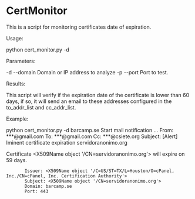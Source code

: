 # CertMonitor
This is a script for monitoring certificates date of expiration.

Usage:

  python cert_monitor.py -d <domain>
  
Parameters:

  -d  --domain  Domain or IP address to analyze
  -p  --port    Port to test.

Results:

  This script will verify if the expiration date of the certificate is lower than 60 days, if so, it will send an email to these addresses configured in the to_addr_list and cc_addr_list.
  
Example:

  python cert_monitor.py -d barcamp.se
  Start mail notification ...
  From: ***@gmail.com
  To: ***@gmail.com
  Cc: ***@csiete.org
  Subject: [Alert]  Iminent certificate expiration servidoranonimo.org


  Certificate <X509Name object '/CN=servidoranonimo.org'> will expire on 59 days.

           Issuer: <X509Name object '/C=US/ST=TX/L=Houston/O=cPanel, Inc./CN=cPanel, Inc. Certification Authority'>
           Subject: <X509Name object '/CN=servidoranonimo.org'>
           Domain: barcamp.se
           Port: 443
 
